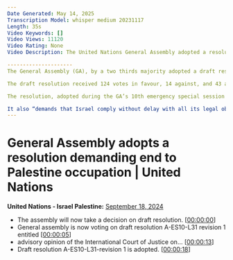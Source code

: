 ```yaml
---
Date Generated: May 14, 2025
Transcription Model: whisper medium 20231117
Length: 35s
Video Keywords: []
Video Views: 11120
Video Rating: None
Video Description: The United Nations General Assembly adopted a resolution demanding an end to Israel’s occupation of Palestine within the next twelve months by an overwhelming margin on 18 September. The vote came in the middle of its 10th emergency special session considering Israeli actions in occupied East Jerusalem and the rest of the Occupied Palestinian Territory.

---------------------
The General Assembly (GA), by a two thirds majority adopted a draft resolution on the advisory opinion of the International Court of Justice (ICJ) on the legal consequences of Israel’s policies and practices in the Occupied Palestinian Territory (OPT).

The draft resolution received 124 votes in favour, 14 against, and 43 abstentions.

The resolution, adopted during the GA’s 10th emergency special session demands an end to Israel’s occupation of Palestine within the next twelve months.

It also “demands that Israel comply without delay with all its legal obligations under international law, including as stipulated by the International Court of Justice, by, inter alia: (a) withdrawing all its military forces from the Occupied Palestinian Territory, including its airspace and maritime space, and (b) putting an end to its unlawful policies and practices, including ceasing immediately all new settlement activity, evacuating all settlers from the Occupied Palestinian Territory and dismantling the parts of the wall constructed by Israel that are situated in the Territory, and repealing all legislation and measures creating or maintaining the unlawful situation."
---
```


# General Assembly adopts a resolution demanding end to Palestine occupation | United Nations
**United Nations - Israel Palestine:** [September 18, 2024](https://www.youtube.com/watch?v=JOMWFK2bw00)
*  The assembly will now take a decision on draft resolution. [[00:00:00](https://www.youtube.com/watch?v=JOMWFK2bw00&t=0.0s)]
*  General assembly is now voting on draft resolution A-ES10-L31 revision 1 entitled [[00:00:05](https://www.youtube.com/watch?v=JOMWFK2bw00&t=5.48s)]
*  advisory opinion of the International Court of Justice on... [[00:00:13](https://www.youtube.com/watch?v=JOMWFK2bw00&t=13.14s)]
*  Draft resolution A-ES10-L31-revision 1 is adopted. [[00:00:18](https://www.youtube.com/watch?v=JOMWFK2bw00&t=18.6s)]
